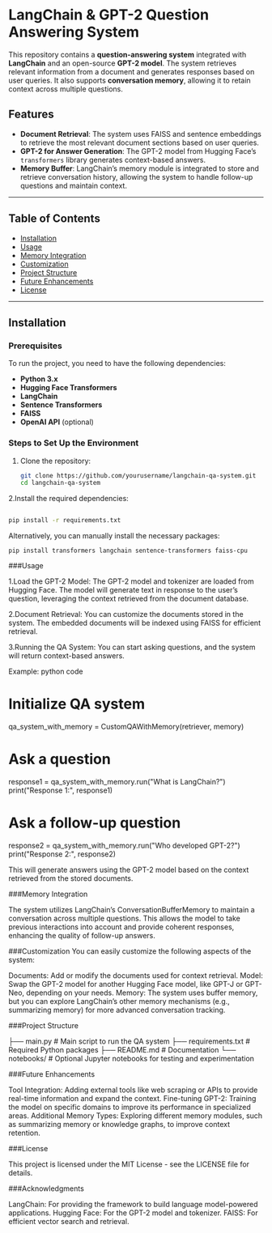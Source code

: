 # LangChain & GPT-2 Question Answering System

This repository contains a **question-answering system** integrated with **LangChain** and an open-source **GPT-2 model**. The system retrieves relevant information from a document and generates responses based on user queries. It also supports **conversation memory**, allowing it to retain context across multiple questions.

## Features

- **Document Retrieval**: The system uses FAISS and sentence embeddings to retrieve the most relevant document sections based on user queries.
- **GPT-2 for Answer Generation**: The GPT-2 model from Hugging Face’s `transformers` library generates context-based answers.
- **Memory Buffer**: LangChain’s memory module is integrated to store and retrieve conversation history, allowing the system to handle follow-up questions and maintain context.
  
---

## Table of Contents

- [Installation](#installation)
- [Usage](#usage)
- [Memory Integration](#memory-integration)
- [Customization](#customization)
- [Project Structure](#project-structure)
- [Future Enhancements](#future-enhancements)
- [License](#license)

---

## Installation

### Prerequisites

To run the project, you need to have the following dependencies:

- **Python 3.x**
- **Hugging Face Transformers**
- **LangChain**
- **Sentence Transformers**
- **FAISS**
- **OpenAI API** (optional)

### Steps to Set Up the Environment

1. Clone the repository:

   ```bash
   git clone https://github.com/yourusername/langchain-qa-system.git
   cd langchain-qa-system
2.Install the required dependencies:

```bash

pip install -r requirements.txt
```
Alternatively, you can manually install the necessary packages:
```
pip install transformers langchain sentence-transformers faiss-cpu
```
###Usage

1.Load the GPT-2 Model: The GPT-2 model and tokenizer are loaded from Hugging Face. The model will generate text in response to the user’s question, leveraging the context retrieved from the document database.

2.Document Retrieval: You can customize the documents stored in the system. The embedded documents will be indexed using FAISS for efficient retrieval.

3.Running the QA System: You can start asking questions, and the system will return context-based answers.

Example:
python code

# Initialize QA system
qa_system_with_memory = CustomQAWithMemory(retriever, memory)

# Ask a question
response1 = qa_system_with_memory.run("What is LangChain?")
print("Response 1:", response1)

# Ask a follow-up question
response2 = qa_system_with_memory.run("Who developed GPT-2?")
print("Response 2:", response2)


This will generate answers using the GPT-2 model based on the context retrieved from the stored documents.

###Memory Integration

The system utilizes LangChain’s ConversationBufferMemory to maintain a conversation across multiple questions. This allows the model to take previous interactions into account and provide coherent responses, enhancing the quality of follow-up answers.

###Customization
You can easily customize the following aspects of the system:

Documents: Add or modify the documents used for context retrieval.
Model: Swap the GPT-2 model for another Hugging Face model, like GPT-J or GPT-Neo, depending on your needs.
Memory: The system uses buffer memory, but you can explore LangChain’s other memory mechanisms (e.g., summarizing memory) for more advanced conversation tracking.

###Project Structure

├── main.py                  # Main script to run the QA system
├── requirements.txt         # Required Python packages
├── README.md                # Documentation
└── notebooks/               # Optional Jupyter notebooks for testing and experimentation

###Future Enhancements

Tool Integration: Adding external tools like web scraping or APIs to provide real-time information and expand the context.
Fine-tuning GPT-2: Training the model on specific domains to improve its performance in specialized areas.
Additional Memory Types: Exploring different memory modules, such as summarizing memory or knowledge graphs, to improve context retention.

###License

This project is licensed under the MIT License - see the LICENSE file for details.

###Acknowledgments

LangChain: For providing the framework to build language model-powered applications.
Hugging Face: For the GPT-2 model and tokenizer.
FAISS: For efficient vector search and retrieval.

